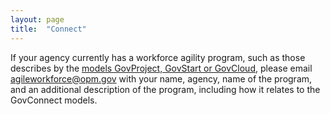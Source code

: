 ```yaml
---
layout: page
title:  "Connect"
---
```


If your agency currently has a workforce agility program, such as those
describes by the [models GovProject, GovStart or GovCloud](models.html), please email agileworkforce@opm.gov with your name, agency, name of the program, and an additional description of the program, including how it relates to the GovConnect models.
